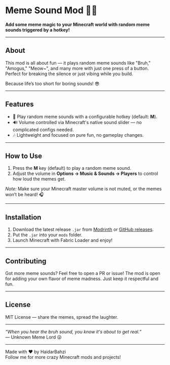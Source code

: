 # Meme Sound Mod 🎵😂

**Add some meme magic to your Minecraft world with random meme sounds triggered by a hotkey!**

---

## About

This mod is all about fun — it plays random meme sounds like "Bruh," "Amogus," "Meow~", and many more with just one press of a button. Perfect for breaking the silence or just vibing while you build.

Because life’s too short for boring sounds! 😎

---

## Features

- 🎤 Play random meme sounds with a configurable hotkey (default: **M**).
- 🔊 Volume controlled via Minecraft's native sound slider — no complicated configs needed.
- 🎶 Lightweight and focused on pure fun, no gameplay changes.

---

## How to Use

1. Press the **M** key (default) to play a random meme sound.
2. Adjust the volume in **Options → Music & Sounds → Players** to control how loud the memes get.

*Note:* Make sure your Minecraft master volume is not muted, or the memes won’t be heard! 🎧

---

## Installation

1. Download the latest release `.jar` from [Modrinth](https://modrinth.com/mod/meme) or [GitHub releases](https://github.com/haidarbahzi/Meme).
2. Put the `.jar` into your `mods` folder.
3. Launch Minecraft with Fabric Loader and enjoy!

---

## Contributing

Got more meme sounds? Feel free to open a PR or issue! The mod is open for adding your own flavor of meme madness. Just keep it respectful and fun.

---

## License

MIT License — share the memes, spread the laughter.

---

*“When you hear the bruh sound, you know it's about to get real.”*  
— Unknown Meme Lord 😜

---

Made with ❤️ by HaidarBahzi  
Follow me for more crazy Minecraft mods and projects!
